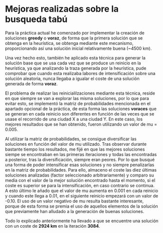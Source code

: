 # Mejoras realizadas sobre la busqueda tabú

Para la práctica actual he comenzado por implementar la creación de soluciones **greedy** o **voraz**, de forma que la primera solución que se obtenga en la heurística, se obtenga mediante este mecanismo, proporcionando así una solución inicial relativamente buena (~4500 km).

Una vez hecho esto, también he aplicado esta técnica para generar la solución base que se usa cada vez que se produce un reinicio en la heurística, ya que analizando la traza generada por la heurística, pude comprobar que cuando esta realizaba labores de intensificación sobre una solución aleatoria, nunca llegaba a igualar el coste de una solución generada de forma **voraz**.

El problema de realizar las reinicialilzaciones mediante esta técnica, reside en que siempre se van a explorar las misma soluciones, por lo que para evitar esto, se implementó la matriz de probabilidades mencionada en el apartado opcional de la práctica, de esta forma las soluciones **voraces** que se generan en cada reinicio son diferentes en función de las veces que se usase el recorrido de una ciudad X a una ciudad Y. En este caso, los mejores resultados que se han obtenido, fueron utilizando un valor de mu = 0.005.

Al utilizar la matriz de probabilidades, se consigue diversificar las soluciones en función del valor de mu utilizado. Tras observar durante bastante tiempo los resultados, me fijé en que las mejores soluciones siempe se encontraban en las primeras iteraciones y todas las encontradas a posterior, tras la diversificación, siempre eran peores. Por lo que busqué una forma de poder intensificar esas soluciones y no siempre penalizarlas en la matriz de probabilidades. Para ello, almaceno el coste las diez últimas soluciones analizadas (factor seleccionado arbitrariamente) y comparo su media con el valor
de la mejor solución encontrado hasta el momento, si el coste es superior se para la intensificación, en caso contrario se continua. A esto último le añado que el valor de mu aumenta en 0.001 en cada reinicio y cuando este llega a 0.01, en el siguiente reinicio empezará con un valor de -0.10. El uso de un valor negativo de mu resulta bastante interesante, porque de esta forma se premia el uso de aquellos elementos de la solución que previamente han alludado a la generación de buenas soluciones.

Todo lo explicado anteriormente ha llevado a que se encuentre una solución con un coste de **2924 km** en la iteración **3084**.
